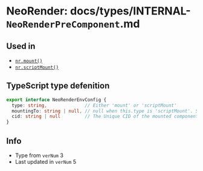 # NeoRender: docs/types/INTERNAL-`NeoRenderPreComponent`.md
## Used in
- [`nr.mount()`](../functions/nr.mount.md)
- [`nr.scriptMount()`](../functions/nr.scriptMount.md)

## TypeScript type defenition
```ts
export interface NeoRenderEnvConfig {
  type: string,              // Either 'mount' or 'scriptMount'
  mountingTo: string | null, // null when this.type is 'scriptMount'. Selector used in mount
  cid: string | null         // The Unique CID of the mounted component, null internally
}
```

## Info
- Type from `verNum` 3
- Last updated in `verNum` 5